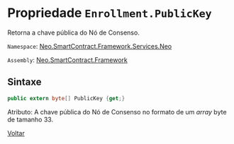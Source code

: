 # Propriedade `Enrollment.PublicKey`

Retorna a chave pública do Nó de Consenso.

`Namespace`: [Neo.SmartContract.Framework.Services.Neo](../../neo.md)

`Assembly`: [Neo.SmartContract.Framework](../../../dotnet.md)

## Sintaxe

```c#
public extern byte[] PublicKey {get;}
```

Atributo: A chave pública do Nó de Consenso no formato de um *array* byte de tamanho 33.



[Voltar](../Enrollment.md)
